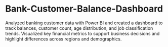 # Bank-Customer-Balance-Dashboard
Analyzed banking customer data with Power BI and created a dashboard to track balances, customer count, age distribution, and job classification trends. Visualized key financial metrics to support business decisions and highlight differences across regions and demographics.

